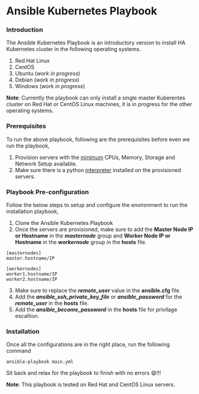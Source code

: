 # Ansible Kubernetes Playbook

### Introduction
The Ansible Kubernetes Playbook is an introductory version to install HA Kubernetes cluster in the following operating systems.
1. Red Hat Linux
2. CentOS 
2. Ubuntu (_work in progress_)
3. Debian (_work in progress_)
5. Windows (_work in progress_)

**Note**: Currently the playbook can only install a single master Kuberentes cluster on Red Hat or CentOS Linux machines, it is in progress for the other operating systems.

### Prerequisites
To run the above playbook, following are the prerequisites before even we run the playbook,

1. Provision servers with the [minimum](https://kubernetes.io/docs/setup/independent/install-kubeadm/#before-you-begin) CPUs, Memory, Storage and Network Setup available.
2. Make sure there is a python [interpreter](https://docs.ansible.com/ansible/latest/reference_appendices/python_3_support.html#python-3-support) installed on the provisioned servers. 

### Playbook Pre-configuration
Follow the below steps to setup and configure the environment to run the installation playbook,

1. Clone the Ansible Kubernetes Playbook 
2. Once the servers are provisioned, make sure to add the **Master Node IP or Hostname** in the **_masternode_** group and **Worker Node IP or Hostname** in the **_workernode_** group in the **hosts** file.
``` 
[masternodes]
master.hostname/IP

[workernodes]
worker1.hostname/IP
worker2.hostname/IP 
```
3. Make sure to replace the **_remote\_user_** value in the **ansible.cfg** file.
4. Add the **_ansible\_ssh\_private\_key\_file_** or **_ansible\_password_** for the **_remote\_user_** in the **hosts** file.
5. Add the **_ansible\_become\_password_** in the **hosts** file for privilage escaltion.

### Installation

Once all the configurations are in the right place, run the following command

``` ansible-playbook main.yml ```

Sit back and relax for the playbook to finish with no errors :smile:!!!

**Note**: This playbook is tested on Red Hat and CentOS Linux servers.